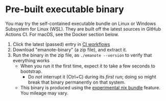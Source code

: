 # Pre-built executable binary

You may try the self-contained executable bundle on Linux or Windows Subsystem for Linux (WSL). They are built off the latest sources in GitHub Actions CI. For macOS, see the Docker section below.

1. Click the latest (passed) entry in [CI workflows](https://github.com/srid/emanote/actions?query=branch%3Amaster)
1. Download "emanote-binary" (a zip file), and extract it.
1. Run the binary in the zip file, as `./emanote --version` to verify that everything works
   - When you run it the first time, expect it to take a few seconds to bootstrap.
      - Do *not* interrupt it (Ctrl+C) during its *first* run; doing so might break that binary permanently on that system.
   - This binary is produced using the [experimental nix bundle](https://nixos.org/manual/nix/unstable/command-ref/new-cli/nix3-bundle.html) feature. You mileage may vary.
